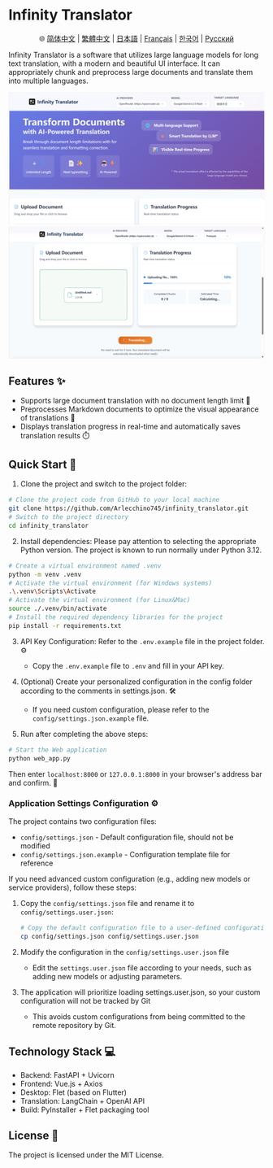 # Infinity Translator

<div align="center">🌐 <a href="/docs/README_zh-Hans.md">简体中文</a> | <a href="/docs/README_zh-Hant.md">繁體中文</a> | <a href="/docs/README_ja.md">日本語</a> | <a href="/docs/README_fr.md">Français</a> | <a href="/docs/README_kr.md">한국어</a> | <a href="/docs/README_ru.md">Русский</a></div>

Infinity Translator is a software that utilizes large language models for long text translation, with a modern and beautiful UI interface. It can appropriately chunk and preprocess large documents and translate them into multiple languages.

![image](https://github.com/Arlecchino745/infinity_translator/blob/main/img/screenshot2.png)
![image](https://github.com/Arlecchino745/infinity_translator/blob/main/img/screenshot.png)

## Features ✨

- Supports large document translation with no document length limit 📄
- Preprocesses Markdown documents to optimize the visual appearance of translations 🎨
- Displays translation progress in real-time and automatically saves translation results ⏱️

## Quick Start 🚀

1. Clone the project and switch to the project folder:
```bash
# Clone the project code from GitHub to your local machine
git clone https://github.com/Arlecchino745/infinity_translator.git
# Switch to the project directory
cd infinity_translator
```

2. Install dependencies: Please pay attention to selecting the appropriate Python version. The project is known to run normally under Python 3.12. 
```bash
# Create a virtual environment named .venv
python -m venv .venv
# Activate the virtual environment (for Windows systems)
.\.venv\Scripts\Activate
# Activate the virtual environment (for Linux&Mac)
source ./.venv/bin/activate
# Install the required dependency libraries for the project
pip install -r requirements.txt
```

3. API Key Configuration: Refer to the `.env.example` file in the project folder. ⚙️
   - Copy the `.env.example` file to `.env` and fill in your API key.

4. (Optional) Create your personalized configuration in the config folder according to the comments in settings.json. 🛠️
   - If you need custom configuration, please refer to the `config/settings.json.example` file.

5. Run after completing the above steps:
```bash
# Start the Web application
python web_app.py
```
Then enter `localhost:8000` or `127.0.0.1:8000` in your browser's address bar and confirm. 🎉

### Application Settings Configuration ⚙️

The project contains two configuration files:
- `config/settings.json` - Default configuration file, should not be modified
- `config/settings.json.example` - Configuration template file for reference

If you need advanced custom configuration (e.g., adding new models or service providers), follow these steps:

1. Copy the `config/settings.json` file and rename it to `config/settings.user.json`:
   ```bash
   # Copy the default configuration file to a user-defined configuration file
   cp config/settings.json config/settings.user.json
   ```

2. Modify the configuration in the `config/settings.user.json` file
   - Edit the `settings.user.json` file according to your needs, such as adding new models or adjusting parameters.

3. The application will prioritize loading settings.user.json, so your custom configuration will not be tracked by Git
   - This avoids custom configurations from being committed to the remote repository by Git.

## Technology Stack 💻

- Backend: FastAPI + Uvicorn
- Frontend: Vue.js + Axios
- Desktop: Flet (based on Flutter)
- Translation: LangChain + OpenAI API
- Build: PyInstaller + Flet packaging tool

## License 📄

The project is licensed under the MIT License.